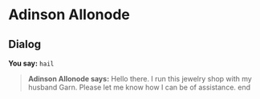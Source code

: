 # Adinson Allonode
## Dialog

**You say:** `hail`



>**Adinson Allonode says:** Hello there. I run this jewelry shop with my husband Garn. Please let me know how I can be of assistance.
end
